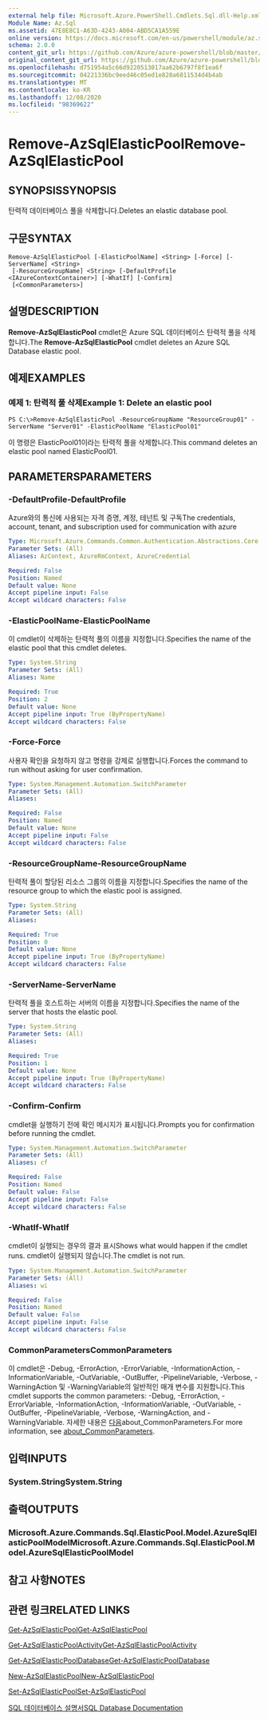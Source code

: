 ```yaml
---
external help file: Microsoft.Azure.PowerShell.Cmdlets.Sql.dll-Help.xml
Module Name: Az.Sql
ms.assetid: 47E8E8C1-A63D-4243-A004-ABD5CA1A559E
online version: https://docs.microsoft.com/en-us/powershell/module/az.sql/remove-azsqlelasticpool
schema: 2.0.0
content_git_url: https://github.com/Azure/azure-powershell/blob/master/src/Sql/Sql/help/Remove-AzSqlElasticPool.md
original_content_git_url: https://github.com/Azure/azure-powershell/blob/master/src/Sql/Sql/help/Remove-AzSqlElasticPool.md
ms.openlocfilehash: d751954a5c66d9220513017aa62b6797f8f1ea6f
ms.sourcegitcommit: 04221336bc9eed46c05ed1e828a6811534d4b4ab
ms.translationtype: MT
ms.contentlocale: ko-KR
ms.lasthandoff: 12/08/2020
ms.locfileid: "98369622"
---
```

# <span data-ttu-id="856cc-101">Remove-AzSqlElasticPool</span><span class="sxs-lookup"><span data-stu-id="856cc-101">Remove-AzSqlElasticPool</span></span>

## <span data-ttu-id="856cc-102">SYNOPSIS</span><span class="sxs-lookup"><span data-stu-id="856cc-102">SYNOPSIS</span></span>
<span data-ttu-id="856cc-103">탄력적 데이터베이스 풀을 삭제합니다.</span><span class="sxs-lookup"><span data-stu-id="856cc-103">Deletes an elastic database pool.</span></span>

## <span data-ttu-id="856cc-104">구문</span><span class="sxs-lookup"><span data-stu-id="856cc-104">SYNTAX</span></span>

```
Remove-AzSqlElasticPool [-ElasticPoolName] <String> [-Force] [-ServerName] <String>
 [-ResourceGroupName] <String> [-DefaultProfile <IAzureContextContainer>] [-WhatIf] [-Confirm]
 [<CommonParameters>]
```

## <span data-ttu-id="856cc-105">설명</span><span class="sxs-lookup"><span data-stu-id="856cc-105">DESCRIPTION</span></span>
<span data-ttu-id="856cc-106">**Remove-AzSqlElasticPool** cmdlet은 Azure SQL 데이터베이스 탄력적 풀을 삭제합니다.</span><span class="sxs-lookup"><span data-stu-id="856cc-106">The **Remove-AzSqlElasticPool** cmdlet deletes an Azure SQL Database elastic pool.</span></span>

## <span data-ttu-id="856cc-107">예제</span><span class="sxs-lookup"><span data-stu-id="856cc-107">EXAMPLES</span></span>

### <span data-ttu-id="856cc-108">예제 1: 탄력적 풀 삭제</span><span class="sxs-lookup"><span data-stu-id="856cc-108">Example 1: Delete an elastic pool</span></span>
```
PS C:\>Remove-AzSqlElasticPool -ResourceGroupName "ResourceGroup01" -ServerName "Server01" -ElasticPoolName "ElasticPool01"
```

<span data-ttu-id="856cc-109">이 명령은 ElasticPool01이라는 탄력적 풀을 삭제합니다.</span><span class="sxs-lookup"><span data-stu-id="856cc-109">This command deletes an elastic pool named ElasticPool01.</span></span>

## <span data-ttu-id="856cc-110">PARAMETERS</span><span class="sxs-lookup"><span data-stu-id="856cc-110">PARAMETERS</span></span>

### <span data-ttu-id="856cc-111">-DefaultProfile</span><span class="sxs-lookup"><span data-stu-id="856cc-111">-DefaultProfile</span></span>
<span data-ttu-id="856cc-112">Azure와의 통신에 사용되는 자격 증명, 계정, 테넌트 및 구독</span><span class="sxs-lookup"><span data-stu-id="856cc-112">The credentials, account, tenant, and subscription used for communication with azure</span></span>

```yaml
Type: Microsoft.Azure.Commands.Common.Authentication.Abstractions.Core.IAzureContextContainer
Parameter Sets: (All)
Aliases: AzContext, AzureRmContext, AzureCredential

Required: False
Position: Named
Default value: None
Accept pipeline input: False
Accept wildcard characters: False
```

### <span data-ttu-id="856cc-113">-ElasticPoolName</span><span class="sxs-lookup"><span data-stu-id="856cc-113">-ElasticPoolName</span></span>
<span data-ttu-id="856cc-114">이 cmdlet이 삭제하는 탄력적 풀의 이름을 지정합니다.</span><span class="sxs-lookup"><span data-stu-id="856cc-114">Specifies the name of the elastic pool that this cmdlet deletes.</span></span>

```yaml
Type: System.String
Parameter Sets: (All)
Aliases: Name

Required: True
Position: 2
Default value: None
Accept pipeline input: True (ByPropertyName)
Accept wildcard characters: False
```

### <span data-ttu-id="856cc-115">-Force</span><span class="sxs-lookup"><span data-stu-id="856cc-115">-Force</span></span>
<span data-ttu-id="856cc-116">사용자 확인을 요청하지 않고 명령을 강제로 실행합니다.</span><span class="sxs-lookup"><span data-stu-id="856cc-116">Forces the command to run without asking for user confirmation.</span></span>

```yaml
Type: System.Management.Automation.SwitchParameter
Parameter Sets: (All)
Aliases:

Required: False
Position: Named
Default value: None
Accept pipeline input: False
Accept wildcard characters: False
```

### <span data-ttu-id="856cc-117">-ResourceGroupName</span><span class="sxs-lookup"><span data-stu-id="856cc-117">-ResourceGroupName</span></span>
<span data-ttu-id="856cc-118">탄력적 풀이 할당된 리소스 그룹의 이름을 지정합니다.</span><span class="sxs-lookup"><span data-stu-id="856cc-118">Specifies the name of the resource group to which the elastic pool is assigned.</span></span>

```yaml
Type: System.String
Parameter Sets: (All)
Aliases:

Required: True
Position: 0
Default value: None
Accept pipeline input: True (ByPropertyName)
Accept wildcard characters: False
```

### <span data-ttu-id="856cc-119">-ServerName</span><span class="sxs-lookup"><span data-stu-id="856cc-119">-ServerName</span></span>
<span data-ttu-id="856cc-120">탄력적 풀을 호스트하는 서버의 이름을 지정합니다.</span><span class="sxs-lookup"><span data-stu-id="856cc-120">Specifies the name of the server that hosts the elastic pool.</span></span>

```yaml
Type: System.String
Parameter Sets: (All)
Aliases:

Required: True
Position: 1
Default value: None
Accept pipeline input: True (ByPropertyName)
Accept wildcard characters: False
```

### <span data-ttu-id="856cc-121">-Confirm</span><span class="sxs-lookup"><span data-stu-id="856cc-121">-Confirm</span></span>
<span data-ttu-id="856cc-122">cmdlet을 실행하기 전에 확인 메시지가 표시됩니다.</span><span class="sxs-lookup"><span data-stu-id="856cc-122">Prompts you for confirmation before running the cmdlet.</span></span>

```yaml
Type: System.Management.Automation.SwitchParameter
Parameter Sets: (All)
Aliases: cf

Required: False
Position: Named
Default value: False
Accept pipeline input: False
Accept wildcard characters: False
```

### <span data-ttu-id="856cc-123">-WhatIf</span><span class="sxs-lookup"><span data-stu-id="856cc-123">-WhatIf</span></span>
<span data-ttu-id="856cc-124">cmdlet이 실행되는 경우의 결과 표시</span><span class="sxs-lookup"><span data-stu-id="856cc-124">Shows what would happen if the cmdlet runs.</span></span>
<span data-ttu-id="856cc-125">cmdlet이 실행되지 않습니다.</span><span class="sxs-lookup"><span data-stu-id="856cc-125">The cmdlet is not run.</span></span>

```yaml
Type: System.Management.Automation.SwitchParameter
Parameter Sets: (All)
Aliases: wi

Required: False
Position: Named
Default value: False
Accept pipeline input: False
Accept wildcard characters: False
```

### <span data-ttu-id="856cc-126">CommonParameters</span><span class="sxs-lookup"><span data-stu-id="856cc-126">CommonParameters</span></span>
<span data-ttu-id="856cc-127">이 cmdlet은 -Debug, -ErrorAction, -ErrorVariable, -InformationAction, -InformationVariable, -OutVariable, -OutBuffer, -PipelineVariable, -Verbose, -WarningAction 및 -WarningVariable의 일반적인 매개 변수를 지원합니다.</span><span class="sxs-lookup"><span data-stu-id="856cc-127">This cmdlet supports the common parameters: -Debug, -ErrorAction, -ErrorVariable, -InformationAction, -InformationVariable, -OutVariable, -OutBuffer, -PipelineVariable, -Verbose, -WarningAction, and -WarningVariable.</span></span> <span data-ttu-id="856cc-128">자세한 내용은 [다음](http://go.microsoft.com/fwlink/?LinkID=113216)about_CommonParameters.</span><span class="sxs-lookup"><span data-stu-id="856cc-128">For more information, see [about_CommonParameters](http://go.microsoft.com/fwlink/?LinkID=113216).</span></span>

## <span data-ttu-id="856cc-129">입력</span><span class="sxs-lookup"><span data-stu-id="856cc-129">INPUTS</span></span>

### <span data-ttu-id="856cc-130">System.String</span><span class="sxs-lookup"><span data-stu-id="856cc-130">System.String</span></span>

## <span data-ttu-id="856cc-131">출력</span><span class="sxs-lookup"><span data-stu-id="856cc-131">OUTPUTS</span></span>

### <span data-ttu-id="856cc-132">Microsoft.Azure.Commands.Sql.ElasticPool.Model.AzureSqlElasticPoolModel</span><span class="sxs-lookup"><span data-stu-id="856cc-132">Microsoft.Azure.Commands.Sql.ElasticPool.Model.AzureSqlElasticPoolModel</span></span>

## <span data-ttu-id="856cc-133">참고 사항</span><span class="sxs-lookup"><span data-stu-id="856cc-133">NOTES</span></span>

## <span data-ttu-id="856cc-134">관련 링크</span><span class="sxs-lookup"><span data-stu-id="856cc-134">RELATED LINKS</span></span>

[<span data-ttu-id="856cc-135">Get-AzSqlElasticPool</span><span class="sxs-lookup"><span data-stu-id="856cc-135">Get-AzSqlElasticPool</span></span>](./Get-AzSqlElasticPool.md)

[<span data-ttu-id="856cc-136">Get-AzSqlElasticPoolActivity</span><span class="sxs-lookup"><span data-stu-id="856cc-136">Get-AzSqlElasticPoolActivity</span></span>](./Get-AzSqlElasticPoolActivity.md)

[<span data-ttu-id="856cc-137">Get-AzSqlElasticPoolDatabase</span><span class="sxs-lookup"><span data-stu-id="856cc-137">Get-AzSqlElasticPoolDatabase</span></span>](./Get-AzSqlElasticPoolDatabase.md)

[<span data-ttu-id="856cc-138">New-AzSqlElasticPool</span><span class="sxs-lookup"><span data-stu-id="856cc-138">New-AzSqlElasticPool</span></span>](./New-AzSqlElasticPool.md)

[<span data-ttu-id="856cc-139">Set-AzSqlElasticPool</span><span class="sxs-lookup"><span data-stu-id="856cc-139">Set-AzSqlElasticPool</span></span>](./Set-AzSqlElasticPool.md)

[<span data-ttu-id="856cc-140">SQL 데이터베이스 설명서</span><span class="sxs-lookup"><span data-stu-id="856cc-140">SQL Database Documentation</span></span>](https://docs.microsoft.com/azure/sql-database/)


